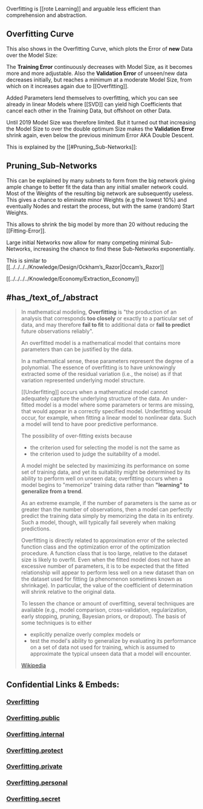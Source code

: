 
Overfitting is [[rote Learning]] 
and arguable less efficient than comprehension and abstraction. 

## Overfitting Curve

This also shows in the Overfitting Curve, 
which plots the Error of __new__ Data over the Model Size: 

The __Training Error__ continuously decreases with Model Size, as it becomes more and more adjustable. 
Also the __Validation Error__ of unseen/new data decreases initially, 
but reaches a minimum at a moderate Model Size, 
from which on it increases again due to [[Overfitting]]. 

Added Parameters lend themselves to overfitting, 
which you can see already in linear Models where [[SVD]] can yield high Coefficients 
that cancel each other in the Training Data, 
but offshoot on other Data. 

Until 2019 Model Size was therefore limited. 
But it turned out that increasing the Model Size to over the double optimum Size 
makes the __Validation Error__ shrink again, even below the previous minimum Error AKA Double Descent. 

This is explained by the [[#Pruning_Sub-Networks]]: 

## Pruning_Sub-Networks 

This can be explained by many subnets to form from the big network 
giving ample change to better fit the data than any initial smaller network could. 
Most of the Weights of the resulting big network are subsequently useless. 
This gives a chance to eliminate minor Weights (e.g the lowest 10%) and eventually Nodes 
and restart the process, but with the same (random) Start Weights. 

This allows to shrink the big model by more than 20 without reducing the [[Fitting-Error]]. 

Large initial Networks now allow for many competing minimal Sub-Networks, 
increasing the chance to find these Sub-Networks exponentially. 

This is similar to [[../../../../Knowledge/Design/Ockham’s_Razor|Occam’s_Razor]] 


[[../../../../Knowledge/Economy/Extraction_Economy]] 


## #has_/text_of_/abstract 

> In mathematical modeling, **Overfitting** is "the production of 
> an analysis that corresponds __too closely__ or exactly to a particular set of data, 
> and may therefore __fail to fit__ to additional data or __fail to predict__ future observations reliably". 
> 
> An overfitted model is a mathematical model that 
> contains more parameters than can be justified by the data. 
> 
> In a mathematical sense, these parameters represent the degree of a polynomial. 
> The essence of overfitting is to have unknowingly 
> extracted some of the residual variation (i.e., the noise) 
> as if that variation represented underlying model structure. 
>
> [[Underfitting]] occurs when a mathematical model 
> cannot adequately capture the underlying structure of the data. 
> An under-fitted model is a model where some parameters or terms are missing,
> that would appear in a correctly specified model. 
> Underfitting would occur, for example, when fitting a linear model to nonlinear data. 
> Such a model will tend to have poor predictive performance.
>
> The possibility of over-fitting exists because 
> - the criterion used for selecting the model is not the same as 
> - the criterion used to judge the suitability of a model. 
> 
> A model might be selected by maximizing its performance on some set of training data, 
> and yet its suitability might be determined by its ability to perform well on unseen data; 
> overfitting occurs when a model begins to "memorize" training data 
> rather than __"learning" to generalize from a trend__. 
>
> As an extreme example, if the number of parameters is the same as 
> or greater than the number of observations, then a model can perfectly predict the training data 
> simply by memorizing the data in its entirety. 
> Such a model, though, will typically fail severely when making predictions. 
>
> Overfitting is directly related to approximation error of the selected function class 
> and the optimization error of the optimization procedure. 
> A function class that is too large, relative to the dataset size is likely to overfit. 
> Even when the fitted model does not have an excessive number of parameters, 
> it is to be expected that the fitted relationship will appear to 
> perform less well on a new dataset than on the dataset used for fitting 
> (a phenomenon sometimes known as shrinkage). 
> In particular, the value of the coefficient of determination will shrink relative to the original data.
>
> To lessen the chance or amount of overfitting, several techniques are available 
> (e.g., model comparison, cross-validation, regularization, early stopping, pruning, Bayesian priors, or dropout). The basis of some techniques is to either 
> - explicitly penalize overly complex models or 
> - test the model's ability to generalize by evaluating its 
>   performance on a set of data not used for training, 
>   which is assumed to approximate the typical unseen data that a model will encounter.
>
> [Wikipedia](https://en.wikipedia.org/wiki/Overfitting) 







## Confidential Links & Embeds: 

### [Overfitting](/_Standards/Technology/IT/Artificial_Intelligence/Overfitting.md) 

### [Overfitting.public](/_public/Technology/IT/Artificial_Intelligence/Overfitting.public.md) 

### [Overfitting.internal](/_internal/Technology/IT/Artificial_Intelligence/Overfitting.internal.md) 

### [Overfitting.protect](/_protect/Technology/IT/Artificial_Intelligence/Overfitting.protect.md) 

### [Overfitting.private](/_private/Technology/IT/Artificial_Intelligence/Overfitting.private.md) 

### [Overfitting.personal](/_personal/Technology/IT/Artificial_Intelligence/Overfitting.personal.md) 

### [Overfitting.secret](/_secret/Technology/IT/Artificial_Intelligence/Overfitting.secret.md)

